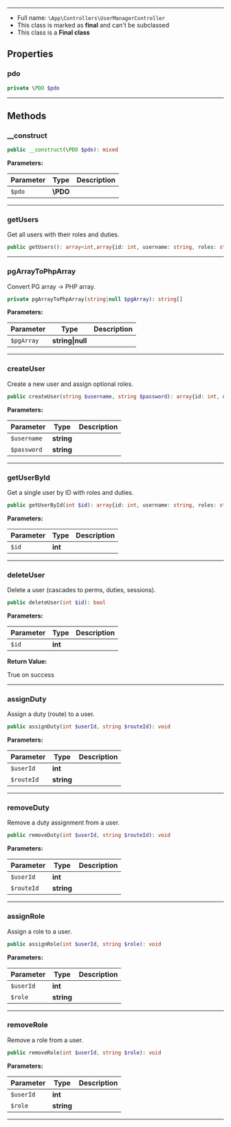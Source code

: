 
***

* Full name: `\App\Controllers\UserManagerController`
* This class is marked as **final** and can't be subclassed
* This class is a **Final class**

## Properties

### pdo

```php
private \PDO $pdo
```

***

## Methods

### __construct

```php
public __construct(\PDO $pdo): mixed
```

**Parameters:**

| Parameter | Type     | Description |
|-----------|----------|-------------|
| `$pdo`    | **\PDO** |             |

***

### getUsers

Get all users with their roles and duties.

```php
public getUsers(): array<int,array{id: int, username: string, roles: string[], duties: string[]}>
```

***

### pgArrayToPhpArray

Convert PG array -> PHP array.

```php
private pgArrayToPhpArray(string|null $pgArray): string[]
```

**Parameters:**

| Parameter  | Type             | Description |
|------------|------------------|-------------|
| `$pgArray` | **string\|null** |             |

***

### createUser

Create a new user and assign optional roles.

```php
public createUser(string $username, string $password): array{id: int, username: string, roles: string[], duties: string[]}
```

**Parameters:**

| Parameter   | Type       | Description |
|-------------|------------|-------------|
| `$username` | **string** |             |
| `$password` | **string** |             |

***

### getUserById

Get a single user by ID with roles and duties.

```php
public getUserById(int $id): array{id: int, username: string, roles: string[], duties: string[]}
```

**Parameters:**

| Parameter | Type    | Description |
|-----------|---------|-------------|
| `$id`     | **int** |             |

***

### deleteUser

Delete a user (cascades to perms, duties, sessions).

```php
public deleteUser(int $id): bool
```

**Parameters:**

| Parameter | Type    | Description |
|-----------|---------|-------------|
| `$id`     | **int** |             |

**Return Value:**

True on success

***

### assignDuty

Assign a duty (route) to a user.

```php
public assignDuty(int $userId, string $routeId): void
```

**Parameters:**

| Parameter  | Type       | Description |
|------------|------------|-------------|
| `$userId`  | **int**    |             |
| `$routeId` | **string** |             |

***

### removeDuty

Remove a duty assignment from a user.

```php
public removeDuty(int $userId, string $routeId): void
```

**Parameters:**

| Parameter  | Type       | Description |
|------------|------------|-------------|
| `$userId`  | **int**    |             |
| `$routeId` | **string** |             |

***

### assignRole

Assign a role to a user.

```php
public assignRole(int $userId, string $role): void
```

**Parameters:**

| Parameter | Type       | Description |
|-----------|------------|-------------|
| `$userId` | **int**    |             |
| `$role`   | **string** |             |

***

### removeRole

Remove a role from a user.

```php
public removeRole(int $userId, string $role): void
```

**Parameters:**

| Parameter | Type       | Description |
|-----------|------------|-------------|
| `$userId` | **int**    |             |
| `$role`   | **string** |             |

***
